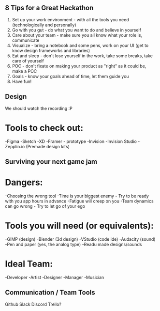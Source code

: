 ## 8 Tips for a Great Hackathon
1. Set up your work environment - with all the tools you need (technologically and personally)
2. Go with you gut - do what you want to do and believe in yourself
3. Care about your team - make sure you all know what your role is, communicate
4. Visualize - bring a notebook and some pens, work on your UI (get to know design frameworks and libraries)
5. Eat and sleep - don't lose yourself in the work, take some breaks, take care of yourself
6. POC - don't fixate on making your product as "right" as it could be, make a POC
7. Goals - know your goals ahead of time, let them guide you
8. Have fun!

## Design
We should watch the recording :P
# Tools to check out:
-Figma
-Sketch
-XD
-Framer - prototype
-Invision
-Invision Studio
-Zepplin.io
(Premade design kits)

## Surviving your next game jam
# Dangers:
-Choosing the wrong tool
-Time is your biggest enemy - Try to be ready with you app hours in advance
-Fatigue will creep on you
-Team dynamics can go wrong - Try to let go of your ego

# Tools you will need (or equivalents):
-GIMP (design)
-Blender (3d design)
-VStudio (code ide)
-Audacity (sound)
-Pen and paper (yes, the analog type)
-Readu made designs/sounds

# Ideal Team:
-Developer
-Artist
-Designer
-Manager
-Musician

## Communication / Team Tools
Github
Slack
Discord
Trello?
